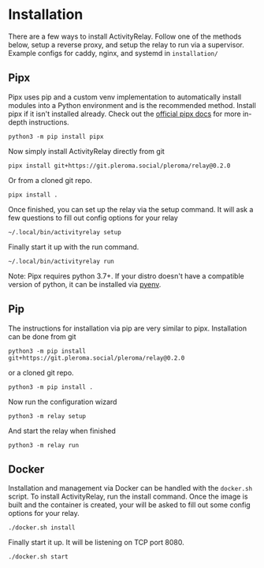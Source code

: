 # Installation

There are a few ways to install ActivityRelay. Follow one of the methods below, setup a reverse
proxy, and setup the relay to run via a supervisor. Example configs for caddy, nginx, and systemd
in `installation/`


## Pipx

Pipx uses pip and a custom venv implementation to automatically install modules into a Python
environment and is the recommended method. Install pipx if it isn't installed already. Check out
the [official pipx docs](https://pypa.github.io/pipx/installation/) for more in-depth instructions.

	python3 -m pip install pipx

Now simply install ActivityRelay directly from git

	pipx install git+https://git.pleroma.social/pleroma/relay@0.2.0

Or from a cloned git repo.

	pipx install .

Once finished, you can set up the relay via the setup command. It will ask a few questions to fill
out config options for your relay

	~/.local/bin/activityrelay setup

Finally start it up with the run command.

	~/.local/bin/activityrelay run

Note: Pipx requires python 3.7+. If your distro doesn't have a compatible version of python, it can
be installed via [pyenv](https://github.com/pyenv/pyenv).


## Pip

The instructions for installation via pip are very similar to pipx. Installation can be done from
git

	python3 -m pip install git+https://git.pleroma.social/pleroma/relay@0.2.0

or a cloned git repo.

	python3 -m pip install .

Now run the configuration wizard

	python3 -m relay setup

And start the relay when finished

	python3 -m relay run


## Docker

Installation and management via Docker can be handled with the `docker.sh` script. To install
ActivityRelay, run the install command. Once the image is built and the container is created,
your will be asked to fill out some config options for your relay.

	./docker.sh install

Finally start it up. It will be listening on TCP port 8080.

	./docker.sh start
